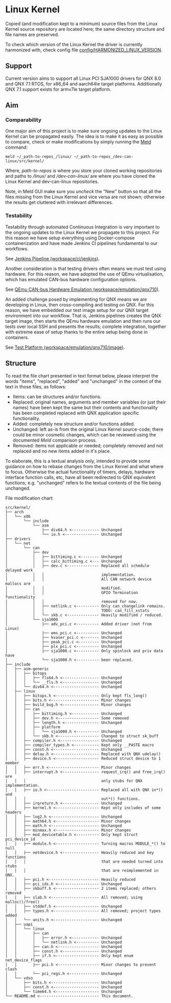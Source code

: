 # Linux Kernel

Copied (and modification kept to a minimum) source files from the Linux Kernel
source repository are located here; the same directory structure and file names
are preserved.

To check which version of the Linux Kernel the driver is currently harmonized
with, check config file
[config/HARMONIZED_LINUX_VERSION](https://github.com/Deniz-Eren/dev-can-linux/blob/main/config/HARMONIZED_LINUX_VERSION).

## Support

Current version aims to support all Linux PCI SJA1000 drivers for QNX 8.0 and
QNX 7.1 RTOS, for x86_64 and aarch64le target platforms. Additionally QNX 7.1
support exists for armv7le target platform.

## Aim

### Comparability

One major aim of this project is to make sure ongoing updates to the Linux
Kernel can be propagated easily. The idea is to make it as easy as possible to
compare, check or make modifications by simply running the
[Meld](https://meldmerge.org/) command:

    meld ~/_path-to-repos_/linux/ ~/_path-to-repos_/dev-can-linux/src/kernel/

Where, _path-to-repos_ is where you store your cloned working repositories and
paths to _/linux/_ and _/dev-can-linux/_ are where you have cloned the Linux
Kernel and dev-can-linux repositories.

Note, in Meld GUI make sure you *uncheck* the "New" button so that all the files
missing from the Linux Kernel and vice versa are not shown; otherwise the
results get cluttered with irrelevant differences.


### Testability

Testability through automated Continuous Integration is very important to the
ongoing updates to the Linux Kernel we propagate to this project. For this
reason we have setup everything using Docker-compose containerization and have
made Jenkins CI pipelines fundamental to our workflows.

See [Jenkins Pipeline (workspace/ci/jenkins)](https://github.com/Deniz-Eren/workspace/tree/main/ci/jenkins).

Another consideration is that testing drivers often means we must test using
hardware. For this reason, we have adopted the use of QEmu virtualisation, which
has emulated CAN-bus hardware configuration options.

See [QEmu CAN-bus Hardware Emulation (workspace/emulation/qnx710)](https://github.com/Deniz-Eren/workspace/tree/main/emulation/qnx710).

An added challenge posed by implementing for QNX means we are developing in
Linux, then cross-compiling and testing on QNX. For this reason, we have
embedded our test image setup for our QNX target environment into our workflow.
That is, Jenkins pipelines creates the QNX target image, then starts the QEmu
hardware emulation and then runs our tests over local SSH and presents the
results; complete integration, together with extreme ease of setup thanks to the
entire setup being done in containers.

See [Test Platform (workspace/emulation/qnx710/image)](https://github.com/Deniz-Eren/workspace/tree/main/emulation/qnx710/image).


## Structure

To read the file chart presented in text format below, please interpret the
words "items", "replaced", "added" and "unchanged" in the context of the text in
those files, as follows:

- Items: can be structures and/or functions.
- Replaced: original names, arguments and member variables (or just their names)
have been kept the same but their contents and functionality has been completed
replaced with QNX application specific functionality.
- Added: completely new structure and/or functions added.
- Unchanged: left as-is from the original Linux Kernel source-code; there could
be minor cosmetic changes, which can be reviewed using the documented _Meld_
comparison process.
- Removed: items not applicable or needed; completely removed and not replaced
and no new items added in it's place.

To elaborate, this is a textual analysis only, intended to provide some guidance
on how to rebase changes from the Linux Kernel and what where to focus.
Otherwise the actual functionality of timers, delays, hardware interface
function calls, etc, have all been redirected to QNX equivalent functions;
e.g. "unchanged" refers to the textual contents of the file being unchanged.

File modification chart:

    src/kernel/
    ├── arch
    │   └── x86
    │       └── include
    │           └── asm
    │               ├── div64.h <------------ Unchanged
    │               └── io.h <--------------- Unchanged
    ├── drivers
    │   └── net
    │       └── can
    │           ├── dev
    │           │   ├── bittiming.c <-------- Unchanged
    │           │   ├── calc_bittiming.c <--- Unchanged
    │           │   ├── dev.c <-------------- Replaced all schedule delayed work
    │           │   │                         implementation.
    │           │   │                         All CAN network device mallocs are
    │           │   │                         modified.
    │           │   │                         GPIO Termination functionality
    │           │   │                         removed for now.
    │           │   ├── netlink.c <---------- Only can_changelink remains.
    │           │   │                         TODO: can_fill_xstats
    │           │   └── skb.c <-------------- Heavily modified / reduced.
    │           └── sja1000
    │               ├── adv_pci.c <---------- Added driver (not from Linux)
    │               ├── ems_pci.c <---------- Unchanged
    │               ├── kvaser_pci.c <------- Unchanged
    │               ├── peak_pci.c <--------- Unchanged
    │               ├── plx_pci.c <---------- Unchanged
    │               ├── sja1000.c <---------- Only spinlock and priv data have
    │               └── sja1000.h <---------- been replaced.
    ├── include
    │   ├── asm-generic
    │   │   ├── bitops
    │   │   │   ├── fls64.h <---------------- Unchanged
    │   │   │   └── __fls.h <---------------- Unchanged
    │   │   └── div64.h <-------------------- Unchanged
    │   ├── linux
    │   │   ├── bitops.h <------------------- Only kept fls_long()
    │   │   ├── bits.h <--------------------- Minor changes
    │   │   ├── build_bug.h <---------------- Minor changes
    │   │   ├── can
    │   │   │   ├── bittiming.h <------------ Unchanged
    │   │   │   ├── dev.h <------------------ Some removed
    │   │   │   ├── length.h <--------------- Unchanged
    │   │   │   ├── platform
    │   │   │   │   └── sja1000.h <---------- Unchanged
    │   │   │   └── skb.h <------------------ Changed to struct sk_buff
    │   │   ├── compiler.h <----------------- Unchanged
    │   │   ├── compiler_types.h <----------- Kept only __PASTE macro
    │   │   ├── const.h <-------------------- Unchanged
    │   │   ├── delay.h <-------------------- Replaced with QNX udelay()
    │   │   ├── device.h <------------------- Reduced struct device to 1 member
    │   │   ├── err.h <---------------------- Minor changes
    │   │   ├── interrupt.h <---------------- request_irq() and free_irq() are
    │   │   │                                 only stubs for QNX implementation.
    │   │   ├── io.h <----------------------- Replaced all with QNX in*() and
    │   │   │                                 out*() functions.
    │   │   ├── irqreturn.h <---------------- Unchanged
    │   │   ├── kernel.h <------------------- Kept only includes of some headers
    │   │   ├── log2.h <--------------------- Unchanged
    │   │   ├── math64.h <------------------- Minor changes
    │   │   ├── math.h <--------------------- Unchanged
    │   │   ├── minmax.h <------------------- Minor changes
    │   │   ├── mod_devicetable.h <---------- Only kept struct pci_device_id
    │   │   ├── module.h <------------------- Turning macros MODULE_*() to null
    │   │   ├── netdevice.h <---------------- Heavily reduced and key functions
    │   │   │                                 that are needed turned into stubs
    │   │   │                                 that are reimplemented in QNX.
    │   │   ├── pci.h <---------------------- Heavily reduced
    │   │   ├── pci_ids.h <------------------ Unchanged
    │   │   ├── skbuff.h <------------------- 2 items replaced; others removed
    │   │   ├── slab.h <--------------------- All removed; using malloc()/free()
    │   │   ├── stddef.h <------------------- Unchanged
    │   │   ├── types.h <-------------------- All removed; project types added
    │   │   └── units.h <-------------------- Unchanged
    │   ├── uapi
    │   │   └── linux
    │   │       ├── can
    │   │       │   ├── error.h <------------ Unchanged
    │   │       │   └── netlink.h <---------- Unchanged
    │   │       ├── can.h <------------------ Unchanged
    │   │       ├── const.h <---------------- Unchanged
    │   │       ├── if.h <------------------- Only kept enum net_device_flags
    │   │       ├── pci.h <------------------ Minor changes to prevent clash
    │   │       └── pci_regs.h <------------- Unchanged
    │   └── vdso
    │       ├── bits.h <--------------------- Unchanged
    │       ├── const.h <-------------------- Unchanged
    │       └── time64.h <------------------- Unchanged
    └── README.md <-------------------------- This document.


